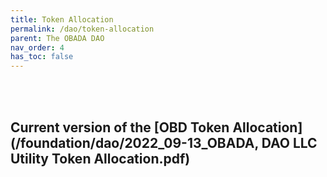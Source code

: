 ```yaml
---
title: Token Allocation
permalink: /dao/token-allocation
parent: The OBADA DAO
nav_order: 4
has_toc: false
---
```


<br> <br>

## Current version of the [OBD Token Allocation](/foundation/dao/2022_09-13_OBADA, DAO LLC Utility Token Allocation.pdf)



<br> <br>
